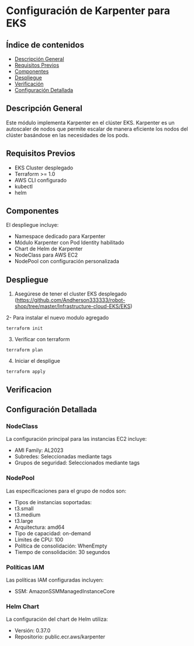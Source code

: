 # Configuración de Karpenter para EKS

## Índice de contenidos
* [Descripción General](#descripcion)
* [Requisitos Previos](#requisitos)
* [Componentes](#componentes)
* [Despliegue](#despliegue)
* [Verificación](#verificacion)
* [Configuración Detallada](#configuracion)

<a name="descripcion"></a>
## Descripción General
Este módulo implementa Karpenter en el clúster EKS. Karpenter es un autoscaler de nodos que permite escalar de manera eficiente los nodos del clúster basándose en las necesidades de los pods.

<a name="requisitos"></a>
## Requisitos Previos
- EKS Cluster desplegado
- Terraform >= 1.0
- AWS CLI configurado
- kubectl
- helm

<a name="componentes"></a>
## Componentes
El despliegue incluye:
- Namespace dedicado para Karpenter
- Módulo Karpenter con Pod Identity habilitado
- Chart de Helm de Karpenter
- NodeClass para AWS EC2
- NodePool con configuración personalizada

<a name="despliegue"></a>
## Despliegue
1. Asegúrese de tener el cluster EKS desplegado (https://github.com/Andherson333333/robot-shop/tree/master/Infrastructure-cloud-EKS/EKS)

2- Para instalar el nuevo modulo agregado
```
terraform init
```
3. Verificar con terraform
```
terraform plan
```
4. Iniciar el despligue
```
terraform apply
```
<a name="verificacion"></a>
## Verificacion


<a name="configuracion"></a>
## Configuración Detallada

### NodeClass
La configuración principal para las instancias EC2 incluye:
- AMI Family: AL2023
- Subredes: Seleccionadas mediante tags
- Grupos de seguridad: Seleccionados mediante tags

### NodePool
Las especificaciones para el grupo de nodos son:
- Tipos de instancias soportadas:
 - t3.small
 - t3.medium
 - t3.large
- Arquitectura: amd64
- Tipo de capacidad: on-demand
- Límites de CPU: 100
- Política de consolidación: WhenEmpty
- Tiempo de consolidación: 30 segundos

### Políticas IAM
Las políticas IAM configuradas incluyen:
- SSM: AmazonSSMManagedInstanceCore

### Helm Chart
La configuración del chart de Helm utiliza:
- Versión: 0.37.0
- Repositorio: public.ecr.aws/karpenter
